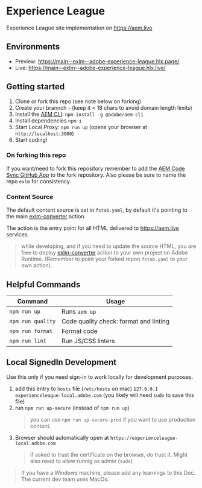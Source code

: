 # Experience League

Experience League site implementation on https://aem.live

## Environments

- Preview: https://main--exlm--adobe-experience-league.hlx.page/
- Live: https://main--exlm--adobe-experience-league.hlx.live/

## Getting started

1. Clone or fork this repo (see note below on forking)
2. Create your brannch - (keep it < 18 chars to avoid domain length limits)
3. Install the [AEM CLI](https://github.com/adobe/aem-cli): `npm install -g @adobe/aem-cli`
4. Install dependencies `npm i`
5. Start Local Proxy: `npm run up` (opens your browser at `http://localhost:3000`)
6. Start coding!

### On forking this repo

If you want/need to fork this repository remember to add the [AEM Code Sync GitHub App](https://github.com/apps/aem-code-sync) to the fork repository. Also please be sure to name the repo `exlm` for consistency.

### Content Source

The default content source is set in `fstab.yaml`, by default it's pointing to the main [exlm-converter](https://github.com/adobe-experience-league/exlm-converter) action.

The action is the entry point for all HTML delivered to https://aem.live services.

> while developing, and if you need to update the source HTML, you are free to deploy [exlm-converter](https://github.com/adobe-experience-league/exlm-converter) action to your own project on Adobe Runtime. (Remember to point your forked repon `fstab.yaml` to your own action).

## Helpful Commands

| Command           | Usage                                  |
| ----------------- | -------------------------------------- |
| `npm run up`      | Runs `aem up`                          |
| `npm run quality` | Code quality check: format and linting |
| `npm run format`  | Format code                            |
| `npm run lint`    | Run JS/CSS linters                     |

## Local SignedIn Development

Use this only if you need sign-in to work locally for development purposes.

1. add this entry to `hosts` file (`/etc/hosts` on mac)
   `127.0.0.1 experienceleague-local.adobe.com`
   (you likely will need `sudo` to save this file)
2. run `npm run up-secure` (instead of `npm run up`)
   > you can use `npm run up-secure-prod` if you want to use production content.
3. Browser should automatically open at `https://experienceleague-local.adobe.com`
   > if asked to trust the certificate on the browser, do trust it. Might also need to allow runnig as admin (`sudo`)

> If you have a Windows machine, please add any learnings to this Doc. The current dev team uses MacOs.
